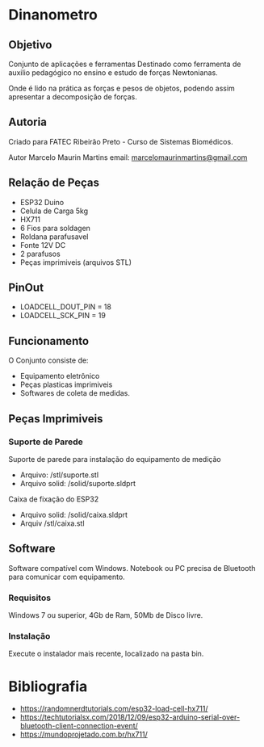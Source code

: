 # Dinanometro

## Objetivo
Conjunto de aplicações e ferramentas
Destinado como ferramenta de auxilio pedagógico no ensino e estudo de forças Newtonianas.

Onde é lido na prática as forças e pesos de objetos, podendo assim apresentar a decomposição de forças.

## Autoria
Criado para FATEC Ribeirão Preto - Curso de Sistemas Biomédicos.

Autor Marcelo Maurin Martins
email: marcelomaurinmartins@gmail.com

## Relação de Peças
 - ESP32 Duino
 - Celula de Carga 5kg
 - HX711
 - 6 Fios para soldagen
 - Roldana parafusavel
 - Fonte 12V DC
 - 2 parafusos
 - Peças imprimiveis (arquivos STL)

## PinOut

- LOADCELL_DOUT_PIN = 18
- LOADCELL_SCK_PIN = 19



## Funcionamento
O Conjunto consiste de:
- Equipamento eletrônico
- Peças plasticas imprimiveis
- Softwares de coleta de medidas.



## Peças Imprimiveis

### Suporte de Parede
Suporte de parede para instalação do equipamento de medição
- Arquivo: /stl/suporte.stl
- Arquivo solid: /solid/suporte.sldprt

Caixa de fixação do ESP32
- Arquivo solid: /solid/caixa.sldprt
- Arquiv /stl/caixa.stl

## Software
Software compatível com Windows.
Notebook ou PC precisa de Bluetooth para comunicar com equipamento.

### Requisitos
Windows 7 ou superior, 4Gb de Ram, 50Mb de Disco livre.

### Instalação
Execute o instalador mais recente, localizado na pasta bin.


# Bibliografia
- https://randomnerdtutorials.com/esp32-load-cell-hx711/
- https://techtutorialsx.com/2018/12/09/esp32-arduino-serial-over-bluetooth-client-connection-event/
- https://mundoprojetado.com.br/hx711/


